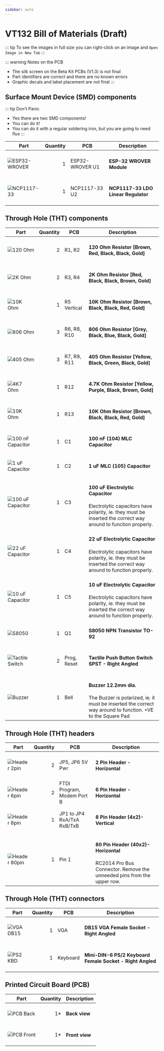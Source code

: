 ```yaml
---
sidebar: auto
---
```


# VT132 Bill of Materials (Draft)

::: tip
To see the images in full size you can right-click on an image and `Open Image in New Tab`
:::

::: warning Notes on the PCB

- The silk screen on the Beta Kit PCBs (V1.3) is not final
- Part identifiers are correct and there are no known errors
- Graphic decals and label placement are not final
:::

## Surface Mount Device (SMD) components

::: tip Don't Panic

- Yes there are two SMD components!
- You can do it!
- You can do it with a regular soldering iron, but you are going to need flux
:::

| Part | Quantity | PCB | Description |
| ---- | --------:| --- | ----------- |
| ![ESP32-WROVER](./parts/WROVER.png) | 1 | ESP32-WROVER U1 | <h4>ESP-32 WROVER Module</h4> |
| ![NCP1117-33](./parts/LDO.png) | 1 | NCP1117-33 U2 | <h4>NCP1117-33 LDO Linear Regulator</h4> |

## Through Hole (THT) components

| Part | Quantity | PCB | Description |
| ---- | --------:| --- | ----------- |
| ![120 Ohm](./parts/RES_120.png) | 2 |  R1, R2 | <h4>120 Ohm Resistor [Brown, Red, Black, Black, Gold]</h4> |
| ![2K Ohm](./parts/RES_2K.png) | 2 |  R3, R4 | <h4>2K Ohm Resistor [Red, Black, Black, Brown, Gold]</h4> |
| ![10K Ohm](./parts/RES_10K.png) | 1 |  R5 Vertical | <h4>10K Ohm Resistor [Brown, Black, Black, Red, Gold]</h4> |
| ![806 Ohm](./parts/RES_806.png) | 3 |  R6, R8, R10 | <h4>806 Ohm Resistor [Grey, Black, Blue, Black, Gold]</h4> |
| ![405 Ohm](./parts/RES_405.png) | 3 |  R7, R9, R11 | <h4>405 Ohm Resistor [Yellow, Black, Green, Black, Gold]</h4> |
| ![4K7 Ohm](./parts/RES_4K7.png) | 1 |  R12 | <h4>4.7K Ohm Resistor [Yellow, Purple, Black, Brown, Gold]</h4> |
| ![10K Ohm](./parts/RES_10K.png) | 1 |  R13 | <h4>10K Ohm Resistor [Brown, Black, Black, Red, Gold]</h4> |
| ![100 nF Capacitor](./parts/CAP_104.png) | 1 |  C1 | <h4>100 nF (104) MLC Capacitor</h4> |
| ![1 uF Capacitor](./parts/CAP_105.png) | 1 |  C2 | <h4>1 uF MLC (105) Capacitor</h4> |
| ![100 uF Capacitor](./parts/CAP_100uF.png) | 1 |  C3 | <h4>100 uF Electrolytic Capacitor</h4> Electrolytic capacitors have polarity, ie. they must be inserted the correct way around to function properly.|
| ![22 uF Capacitor](./parts/CAP_22uF.png) | 1 |  C4 | <h4>22 uF Electrolytic Capacitor</h4> Electrolytic capacitors have polarity, ie. they must be inserted the correct way around to function properly.|
| ![10 uF Capacitor](./parts/CAP_10uF.png) | 1 |  C5 | <h4>10 uF Electrolytic Capacitor</h4> Electrolytic capacitors have polarity, ie. they must be inserted the correct way around to function properly.|
| ![S8050](./parts/S8050.png) | 1 |  Q1 | <h4>S8050 NPN Transistor TO-92</h4> |
| ![Tactile Switch](./parts/TACTILE_SW.png) | 2 |  Prog, Reset | <h4>Tactile Push Button Switch SPST - Right Angled</h4> |
| ![Buzzer](./parts/Buzzer.png) | 1 |  Bell | <h4>Buzzer 12.2mm dia.</h4> The Buzzer is polarized, ie. it must be inserted the correct way around to function. +VE to the Square Pad |

## Through Hole (THT) headers

| Part | Quantity | PCB | Description |
| ---- | --------:| --- | ----------- |
| ![Header 2pin](./parts/CNX_2RA.png) | 2 |  JP5, JP6 5V Pwr | <h4>2 Pin Header - Horizontal</h4> |
| ![Header 6pin](./parts/CNX_6RA.png) | 2 |  FTDI Program, Modem Port B | <h4>6 Pin Header - Horizontal</h4> |
| ![Header 8pin](./parts/CNX_4X2.png) | 1 |  JP1 to JP4 RxA/TxA RxB/TxB | <h4>8 Pin Header (4x2)- Vertical</h4> |
| ![Header 80pin](./parts/CNX_40X2RA.png) | 1 |  Pin 1 | <h4>80 Pin Header (40x2)- Horizontal</h4> RC2014 Pro Bus Connector. Remove the unneeded pins from the upper row. |

## Through Hole (THT) connectors

| Part | Quantity | PCB | Description |
| ---- | --------:| --- | ----------- |
| ![VGA DB15](./parts/VGA_SOCKET.png) | 1 |  VGA | <h4>DB15 VGA Female Socket - Right Angled</h4> |
| ![PS2 KBD](./parts/PS2_SOCKET.png) | 1 |  Keyboard | <h4>Mini-DIN-6 PS/2 Keyboard Female Socket - Right Angled</h4> |

## Printed Circuit Board (PCB)

| Part | Quantity | Description |
| ---- | --------:| ----------- |
| ![PCB Back](./parts/PCB_BACK.png) | 1* | <h4>Back view</h4> |
| ![PCB Front](./parts/PCB_FRONT.png) | 1* | <h4>Front view</h4> |
